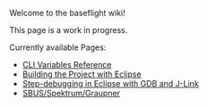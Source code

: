 Welcome to the baseflight wiki!

This page is a work in progress.

Currently available Pages:
* [CLI Variables Reference](https://github.com/multiwii/baseflight/wiki/CLI-Variables)
* [Building the Project with Eclipse](https://github.com/multiwii/baseflight/wiki/Building-with-Eclipse)
* [Step-debugging in Eclipse with GDB and J-Link](https://github.com/multiwii/baseflight/wiki/Step-debugging-in-Eclipse-with-GDB-and-J-Link)
* [SBUS/Spektrum/Graupner](https://github.com/multiwii/baseflight/wiki/SerialRX--like-SpekSat,-Futaba-SBUS,-Graupner-SUMD)